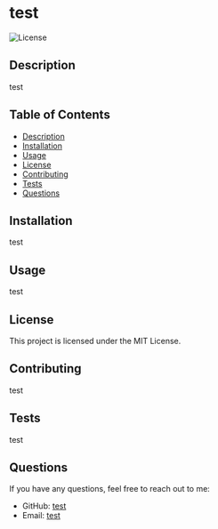 
# test
![License](https://img.shields.io/badge/license-MIT-blue.svg)

## Description
test

## Table of Contents
- [Description](#description)
- [Installation](#installation)
- [Usage](#usage)
- [License](#license)
- [Contributing](#contributing)
- [Tests](#tests)
- [Questions](#questions)

## Installation
test

## Usage
test

## License
This project is licensed under the MIT License.

## Contributing
test

## Tests
test

## Questions
If you have any questions, feel free to reach out to me:
- GitHub: [test](https://github.com/test)
- Email: [test](mailto:test)
  
